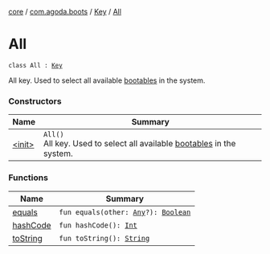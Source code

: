 [core](../../../index.md) / [com.agoda.boots](../../index.md) / [Key](../index.md) / [All](./index.md)

# All

`class All : `[`Key`](../index.md)

All key. Used to select all available [bootables](../../-bootable/index.md) in the system.

### Constructors

| Name | Summary |
|---|---|
| [&lt;init&gt;](-init-.md) | `All()`<br>All key. Used to select all available [bootables](../../-bootable/index.md) in the system. |

### Functions

| Name | Summary |
|---|---|
| [equals](equals.md) | `fun equals(other: `[`Any`](https://kotlinlang.org/api/latest/jvm/stdlib/kotlin/-any/index.html)`?): `[`Boolean`](https://kotlinlang.org/api/latest/jvm/stdlib/kotlin/-boolean/index.html) |
| [hashCode](hash-code.md) | `fun hashCode(): `[`Int`](https://kotlinlang.org/api/latest/jvm/stdlib/kotlin/-int/index.html) |
| [toString](to-string.md) | `fun toString(): `[`String`](https://kotlinlang.org/api/latest/jvm/stdlib/kotlin/-string/index.html) |

